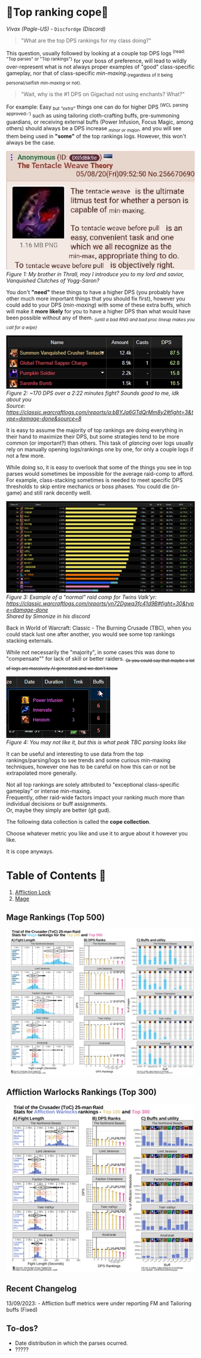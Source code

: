# 🥇Top ranking cope🥇<br/>

_Vivax (Pagle-US) -_ `Discfordge` _(Discord)_

> "What are the top DPS rankings for my class doing?"

This question, usually followed by looking at a couple top DPS logs <sup>(read: "Top parses" or "Top rankings")</sup> for your boss of preference, will lead to wildly over-represent what is not always proper examples of "good" class-specific gameplay, nor that of class-specific *min-maxing*.<sub>(regardless of it being personal/selfish *min-maxing* or not).</sub> 

> "Wait, why is the #1 DPS on Gigachad not using enchants? What?"

For example: Easy <sub>but *"extra"*</sub> things one can do for higher DPS <sup>(WCL parsing approved✅)</sup> such as using tailoring cloth-crafting buffs, pre-summoning guardians, or receiving external buffs (Power Infusion, Focus Magic, among others) should always be a DPS increase <sub>*minor or major*</sub>, and you will see them being used in **__"some"__** of the top rankings logs. However, this won't always be the case.

<img src="_img/tentacle_weave_resize.jpg" /><br />
*Figure 1: My brother in Thrall, may I introduce you to my lord and savior, Vanquished Clutches of Yogg-Saron?*

You don't **__"need"__** these things to have a higher DPS (you probably have other much more important things that you should fix first), however you could add to your DPS (*min-maxing*) with some of these extra buffs, which will make it __more likely__ for you to have a higher DPS than what would have been possible without any of them. <sub>*(until a bad RNG and bad proc lineup makes you call for a wipe)*</sub>

<img src="_img/little_friends.jpg" /><br />
*Figure 2: ~170 DPS over a 2:22 minutes fight? Sounds good to me, idk about you<br />Source: https://classic.warcraftlogs.com/reports/a:bBYJa6GTdQrMm8y2#fight=3&type=damage-done&source=8*

It is easy to assume the majority of top rankings are doing everything in their hand to maximize their DPS, but some strategies tend to be more common (or important?) than others. This task of *glancing* over logs usually rely on manually opening logs/rankings one by one, for only a couple logs if not a few more.

While doing so, it is easy to overlook that some of the things you see in top parses would sometimes be impossible for the average raid-comp to afford.<br />For example, class-stacking sometimes is needed to meet specific DPS thresholds to skip entire mechanics or boss phases. You could die (in-game) and still rank decently welll.

<img src="_img/rogue_stack_twins.png" /><br />
*Figure 3: Example of a "normal" raid comp for Twins Valk'yr: https://classic.warcraftlogs.com/reports/yn72Dgwq3fc41d9B#fight=30&type=damage-done<br/>Shared by Simonize in his discord*

Back in World of Warcraft: Classic - The Burning Crusade (TBC), when you could stack lust one after another, you would see some top rankings stacking externals. 

While not necessarily the "majority", in some cases this was done to "compensate"" for lack of skill or better raiders. <sub>~~Or you could say that maybe a lot of logs are massively AI generated and we don't know~~</sub>

<img src="_img/externals_TBC.png" /><br />
*Figure 4: You may not like it, but this is what peak TBC parsing looks like*

It can be useful and interesting to use data from the top rankings/parsing/logs to see trends and some curious min-maxing techniques, however one has to be careful on how this can or not be extrapolated more generally.

Not all top rankings are solely attributed to "exceptional class-specific gameplay" or intense min-maxing.<br /> 
Frequently, other raid-wide factors impact your ranking much more than individual decisions or buff assignments.<br />
Or, maybe they simply are better (git gud).

The following data collection is called the **__cope collection__**.

Choose whatever metric you like and use it to argue about it however you like. 

It is cope anyways.

# Table of Contents 📜

1. [Affliction Lock](#)<br>
2. [Mage](#)<br>


## Mage Rankings (Top 500)

<img src="_img/Mage_Cope.png" /><br />

## Affliction Warlocks Rankings (Top 300)

<img src="_img/Affli_Ranking3.png" /><br />


## Recent Changelog

13/09/2023: 
        - Affliction buff metrics were under reporting FM and Tailoring buffs (Fixed)

## To-dos?

- Date distribution in which the parses ocurred. 
- ?????
